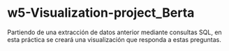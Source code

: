 # w5-Visualization-project_Berta

Partiendo de una extracción de datos anterior mediante consultas SQL, en esta práctica se creará una visualización que responda a estas preguntas.
